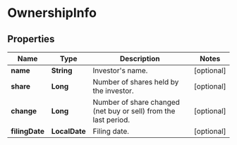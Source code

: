 

# OwnershipInfo


## Properties

| Name | Type | Description | Notes |
|------------ | ------------- | ------------- | -------------|
|**name** | **String** | Investor&#39;s name. |  [optional] |
|**share** | **Long** | Number of shares held by the investor. |  [optional] |
|**change** | **Long** | Number of share changed (net buy or sell) from the last period. |  [optional] |
|**filingDate** | **LocalDate** | Filing date. |  [optional] |




